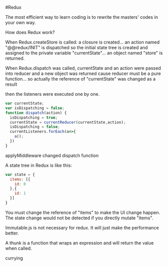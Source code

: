 #Redux

The most efficient way to learn coding is to rewrite the masters' codes in your own way.

How does Redux work?

When Redux.createStore is called:
a closure is created...
an action named "@@redux/INIT" is dispatched so the initial state tree is created and 
assigned to the private variable "currentState"...
an object named "store" is returned.

When Redux.dispatch was called,
currentState and an action were passed into reducer and a new object was returned 
cause reducer must be a pure function...
so actually the reference of "currentState" was changed as a result

then the listeners were executed one by one.

```javascript
var currentState;
var isDispatching = false;
function dispatch(action) {
  isDispatching = true;
  currentState = currentReducer(currentState,action);
  isDispatching = false;
  currentListeners.forEach(a=>{
    a();
  })
}
```
applyMiddleware
changed dispatch function


A state tree in Redux is like this:

```javascript
var state = {
  items: [{
    id: 0
  },{
    id: 1
  }]
}
```

You must change the reference of "items" to make the UI change happen.
The state change would not be detected if you directly mutate "items".

Immutable.js is not necessary for redux.
It will just make the performance better.

A thunk is a function that wraps an expression and will return the value when called.

currying